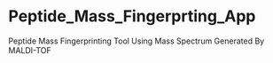 # Peptide_Mass_Fingerprting_App
Peptide Mass Fingerprinting Tool Using Mass Spectrum Generated By MALDI-TOF
